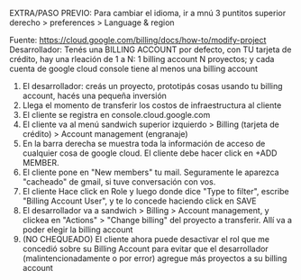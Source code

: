 EXTRA/PASO PREVIO: Para cambiar el idioma, ir a mnú 3 puntitos superior derecho > preferences > Language & region

Fuente: https://cloud.google.com/billing/docs/how-to/modify-project
Desarrollador:
Tenés una BILLING ACCOUNT por defecto, con TU tarjeta de crédito, hay una rleación de 1 a N: 1 billing account N proyectos; y cada cuenta de google cloud console tiene al menos una billing account
1. El desarrollador: creás un proyecto, prototipás cosas usando tu billing account, hacés una pequeña inversión
2. Llega el momento de transferir los costos de infraestructura al cliente
3. El cliente se registra en console.cloud.google.com
4. El cliente va al menú sandwich superior izquierdo > Billing (tarjeta de crédito) > Account management (engranaje)
5. En la barra derecha se muestra toda la información de acceso de cualquier cosa de google cloud. El cliente debe hacer click en +ADD MEMBER.
6. El cliente pone en "New members" tu mail. Seguramente le aparezca "cacheado" de gmail, si tuve conversación con vos.
7. El cliente Hace click en Role y luego donde dice "Type to filter", escribe "Billing Account User", y te lo concede haciendo click en SAVE
8. El desarrollador va a sandwich > Billing > Account management, y clickea en "Actions" > "Change billing" del proyecto a transferir. Allí va a poder elegir la billing account
9. (NO CHEQUEADO) El cliente ahora puede desactivar el rol que me concedió sobre su Billing Account para evitar que el desarrollador (malintencionadamente o por error) agregue más proyectos a su billing account
